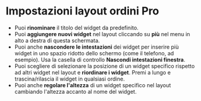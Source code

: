 # **Impostazioni layout ordini Pro**

- Puoi **rinominare** il titolo del widget da predefinito.
- Puoi **aggiungere nuovi widget** nel layout cliccando su **più** nel menu in alto a destra di questa schermata.
- Puoi anche **nascondere le intestazioni** dei widget per inserire più widget in uno spazio ridotto dello schermo (come il telefono, ad esempio). Usa la casella di controllo **Nascondi intestazioni finestra**.
- Puoi scegliere di selezionare la posizione di un widget specifico rispetto ad altri widget nel layout e **riordinare i widget**. Premi a lungo e trascina/rilascia il widget in qualsiasi ordine.
- Puoi anche **regolare l'altezza** di un widget specifico nel layout cambiando l'altezza accanto al nome del widget.

